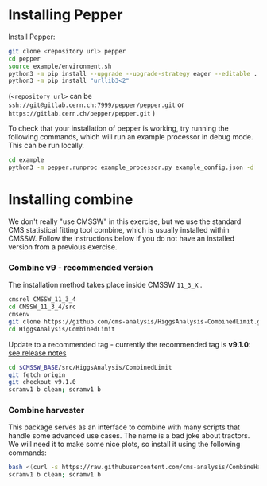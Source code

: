 # Installing Pepper

Install Pepper:


```sh
git clone <repository url> pepper
cd pepper
source example/environment.sh
python3 -m pip install --upgrade --upgrade-strategy eager --editable .
python3 -m pip install "urllib3<2"
```

(`<repository url>` can be `ssh://git@gitlab.cern.ch:7999/pepper/pepper.git` or  `https://gitlab.cern.ch/pepper/pepper.git` )

To check that your installation of pepper is working, try running the following commands, which will run an example processor in debug mode. This can be run locally.

```sh
cd example
python3 -m pepper.runproc example_processor.py example_config.json -d
```

# Installing combine

We don't really "use CMSSW" in this exercise, but we use the standard CMS statistical fitting tool combine, which is usually installed within CMSSW.
Follow the instructions below if you do not have an installed version from a previous exercise.

### Combine v9 - recommended version

The installation method takes place inside CMSSW `11_3_X` .

```sh
cmsrel CMSSW_11_3_4
cd CMSSW_11_3_4/src
cmsenv
git clone https://github.com/cms-analysis/HiggsAnalysis-CombinedLimit.git HiggsAnalysis/CombinedLimit
cd HiggsAnalysis/CombinedLimit
```
Update to a recommended tag - currently the recommended tag is **v9.1.0**: [see release notes](https://github.com/cms-analysis/HiggsAnalysis-CombinedLimit/releases/tag/v9.1.0)

```sh
cd $CMSSW_BASE/src/HiggsAnalysis/CombinedLimit
git fetch origin
git checkout v9.1.0
scramv1 b clean; scramv1 b 
```

### Combine harvester

This package serves as an interface to combine with many scripts that handle some advanced use cases. 
The name is a bad joke about tractors.
We will need it to make some nice plots, so install it using the following commands:

```sh
bash <(curl -s https://raw.githubusercontent.com/cms-analysis/CombineHarvester/main/CombineTools/scripts/sparse-checkout-ssh.sh)
scramv1 b clean; scramv1 b 
```

